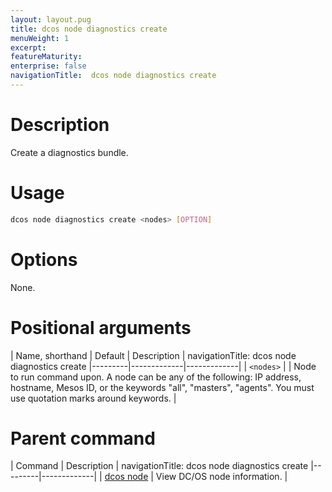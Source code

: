 ```yaml
---
layout: layout.pug
title: dcos node diagnostics create
menuWeight: 1
excerpt:
featureMaturity:
enterprise: false
navigationTitle:  dcos node diagnostics create
---
```


<!-- This source repo for this topic is https://github.com/dcos/dcos-docs -->

    
# Description
Create a diagnostics bundle.

# Usage

```bash
dcos node diagnostics create <nodes> [OPTION]
```

# Options

None.

# Positional arguments

| Name, shorthand | Default | Description |
navigationTitle:  dcos node diagnostics create
|---------|-------------|-------------|
| `<nodes>`   |             |  Node to run command upon. A node can be any of the following: IP address, hostname, Mesos ID, or the keywords "all", "masters", "agents". You must use quotation marks around keywords. |

# Parent command

| Command | Description |
navigationTitle:  dcos node diagnostics create
|---------|-------------|
| [dcos node](/docs/1.9/cli/command-reference/dcos-node/) | View DC/OS node information. | 

<!-- # Examples -->

